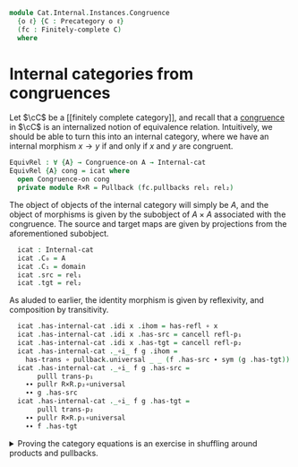 <!--
```agda
open import Cat.Diagram.Limit.Finite
open import Cat.Diagram.Pullback
open import Cat.Diagram.Product
open import Cat.Prelude

import Cat.Diagram.Congruence
import Cat.Internal.Base
import Cat.Reasoning
```
-->

```agda
module Cat.Internal.Instances.Congruence
  {o ℓ} {C : Precategory o ℓ}
  (fc : Finitely-complete C)
  where
```

<!--
```agda
open Cat.Diagram.Congruence fc
open Cat.Internal.Base C
open Cat.Reasoning C
private module fc = Finitely-complete fc
open Pullbacks C fc.pullbacks
open Binary-products C fc.products

open Internal-cat
open Internal-cat-on
open Internal-hom
```
-->

# Internal categories from congruences

Let $\cC$ be a [[finitely complete category]], and recall that a
[congruence] in $\cC$ is an internalized notion of equivalence relation.
Intuitively, we should be able to turn this into an internal category,
where we have an internal morphism $x \to y$ if and only if $x$ and $y$
are congruent.

[congruence]: Cat.Diagram.Congruence.html

```agda
EquivRel : ∀ {A} → Congruence-on A → Internal-cat
EquivRel {A} cong = icat where
  open Congruence-on cong
  private module R×R = Pullback (fc.pullbacks rel₁ rel₂)
```

The object of objects of the internal category will simply be $A$, and
the object of morphisms is given by the subobject of $A \times A$
associated with the congruence. The source and target maps are given by
projections from the aforementioned subobject.

```agda
  icat : Internal-cat
  icat .C₀ = A
  icat .C₁ = domain
  icat .src = rel₁
  icat .tgt = rel₂
```

As aluded to earlier, the identity morphism is given by reflexivity, and
composition by transitivity.

```agda
  icat .has-internal-cat .idi x .ihom = has-refl ∘ x
  icat .has-internal-cat .idi x .has-src = cancell refl-p₁
  icat .has-internal-cat .idi x .has-tgt = cancell refl-p₂
  icat .has-internal-cat ._∘i_ f g .ihom =
    has-trans ∘ pullback.universal _ _ (f .has-src ∙ sym (g .has-tgt))
  icat .has-internal-cat ._∘i_ f g .has-src =
       pulll trans-p₁
    ∙∙ pullr R×R.p₂∘universal
    ∙∙ g .has-src
  icat .has-internal-cat ._∘i_ f g .has-tgt =
       pulll trans-p₂
    ∙∙ pullr R×R.p₁∘universal
    ∙∙ f .has-tgt
```

<details>
<summary>Proving the category equations is an exercise in shuffling
around products and pullbacks.
</summary>

```agda
  icat .has-internal-cat .idli {x = x} {y = y} f =
    Internal-hom-path $
    has-is-monic _ _ $
    inclusion ∘ has-trans ∘ R×R.universal _  ≡⟨ unpair-trans _ ⟩
    ⟨ rel₁ ∘ f .ihom , rel₂ ∘ has-refl ∘ y ⟩ ≡⟨ ap₂ ⟨_,_⟩ (f .has-src) (pulll refl-p₂ ∙ idl _) ⟩
    ⟨ x , y ⟩                                ≡˘⟨ ⟨⟩-unique (assoc _ _ _ ∙ f .has-src) (assoc _ _ _ ∙ f .has-tgt) ⟩
    inclusion ∘ f .ihom                      ∎
  icat .has-internal-cat .idri {x = x} {y = y} f =
    Internal-hom-path $
    has-is-monic _ _ $
    inclusion ∘ has-trans ∘ R×R.universal _  ≡⟨ unpair-trans _ ⟩
    ⟨ rel₁ ∘ has-refl ∘ x , rel₂ ∘ f .ihom ⟩ ≡⟨ ap₂ ⟨_,_⟩ (pulll refl-p₁ ∙ idl _) (f .has-tgt) ⟩
    ⟨ x , y ⟩                                ≡˘⟨ ⟨⟩-unique (assoc _ _ _ ∙ f .has-src) (assoc _ _ _ ∙ f .has-tgt) ⟩
    inclusion ∘ f .ihom ∎
  icat .has-internal-cat .associ {w = w} {x = x} {y = y} {z = z} f g h =
    Internal-hom-path $
    has-is-monic _ _ $
    inclusion ∘ has-trans ∘ R×R.universal _                 ≡⟨ unpair-trans _ ⟩
    ⟨ rel₁ ∘ has-trans ∘ R×R.universal _ , rel₂ ∘ f .ihom ⟩ ≡⟨ ap₂ ⟨_,_⟩ (pulll trans-p₁ ∙ pullr R×R.p₂∘universal) refl ⟩
    ⟨ rel₁ ∘ h .ihom , rel₂ ∘ f .ihom ⟩                     ≡˘⟨ ap₂ ⟨_,_⟩ refl (pulll trans-p₂ ∙ pullr R×R.p₁∘universal) ⟩
    ⟨ rel₁ ∘ h .ihom , rel₂ ∘ has-trans ∘ R×R.universal _ ⟩ ≡˘⟨ unpair-trans _ ⟩
    inclusion ∘ has-trans ∘ R×R.universal _ ∎
  icat .has-internal-cat .idi-nat σ =
    Internal-hom-path (sym (assoc _ _ _))
  icat .has-internal-cat .∘i-nat f g σ =
    Internal-hom-path $
    sym (assoc _ _ _)
    ∙ ap (has-trans ∘_) (R×R.unique (pulll R×R.p₁∘universal) (pulll R×R.p₂∘universal))
```
</details>
